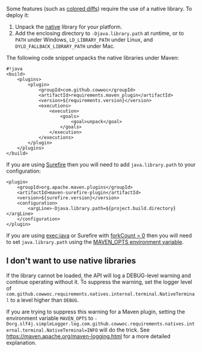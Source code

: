 Some features (such as [colored diffs](Colored_Diff.md)) require the use of a native library. To deploy it:

1. Unpack the [native](https://search.maven.org/search?q=g:com.github.cowwoc%20AND%20a:requirements.natives) library for your platform.
2. Add the enclosing directory to `-Djava.library.path` at runtime, or to `PATH` under Windows, `LD_LIBRARY_PATH` under Linux, and `DYLD_FALLBACK_LIBRARY_PATH` under Mac.

The following code snippet unpacks the native libraries under Maven:

```
#!java
<build>
	<plugins>
		<plugin>
			<groupId>com.github.cowwoc</groupId>
			<artifactId>requirements.maven_plugin</artifactId>
			<version>${requirements.version}</version>
			<executions>
				<execution>
					<goals>
						<goal>unpack</goal>
					</goals>
				</execution>
			</executions>
		</plugin>
	</plugins>
</build>
```

If you are using [Surefire](http://maven.apache.org/surefire/maven-surefire-plugin/) then you will need to add `java.library.path` to your configuration:

```
<plugin>
    <groupId>org.apache.maven.plugins</groupId>
    <artifactId>maven-surefire-plugin</artifactId>
    <version>${surefire.version}</version>
    <configuration>
        <argLine>-Djava.library.path=${project.build.directory}</argLine>
    </configuration>
</plugin>
```

If you are using [exec:java](http://www.mojohaus.org/exec-maven-plugin/) or Surefire with [forkCount = 0](http://maven.apache.org/surefire/maven-surefire-plugin/examples/fork-options-and-parallel-execution.html) then you will need to set `java.library.path` using the [MAVEN_OPTS environment variable](https://maven.apache.org/configure.html).

I don't want to use native libraries
---

If the library cannot be loaded, the API will log a DEBUG-level warning and continue operating without it. To suppress the warning, set the logger level of `com.github.cowwoc.requirements.natives.internal.terminal.NativeTerminal` to a level higher than `DEBUG`.

If you are trying to suppress this warning for a Maven plugin, setting the environment variable `MAVEN_OPTS` to `-Dorg.slf4j.simpleLogger.log.com.github.cowwoc.requirements.natives.internal.terminal.NativeTerminal=INFO` will do the trick. See https://maven.apache.org/maven-logging.html for a more detailed explanation.
